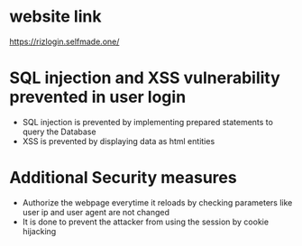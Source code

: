 # website link
https://rizlogin.selfmade.one/

# SQL injection and XSS vulnerability prevented in user login
- SQL injection is prevented by implementing prepared statements to query the Database
- XSS is prevented by displaying data as html entities

# Additional Security measures
- Authorize the webpage everytime it reloads by checking parameters like user ip and user agent are not changed
- It is done to prevent the attacker from using the session by cookie hijacking